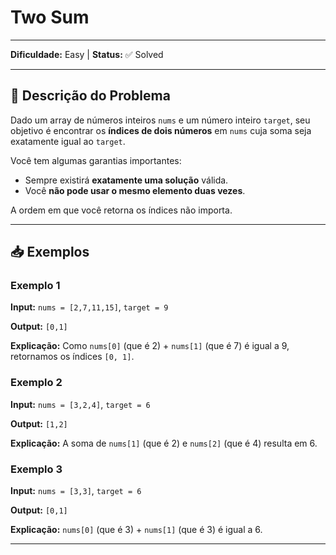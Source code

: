# Two Sum

---

**Dificuldade:** Easy | **Status:** ✅ Solved

---

## 🧠 Descrição do Problema

Dado um array de números inteiros `nums` e um número inteiro `target`, seu objetivo é encontrar os **índices de dois números** em `nums` cuja soma seja exatamente igual ao `target`.

Você tem algumas garantias importantes:

* Sempre existirá **exatamente uma solução** válida.
* Você **não pode usar o mesmo elemento duas vezes**.

A ordem em que você retorna os índices não importa.

---

## 📥 Exemplos

### Exemplo 1

**Input:** `nums = [2,7,11,15]`, `target = 9`

**Output:** `[0,1]`

**Explicação:** Como `nums[0]` (que é 2) + `nums[1]` (que é 7) é igual a 9, retornamos os índices `[0, 1]`.

### Exemplo 2

**Input:** `nums = [3,2,4]`, `target = 6`

**Output:** `[1,2]`

**Explicação:** A soma de `nums[1]` (que é 2) e `nums[2]` (que é 4) resulta em 6.

### Exemplo 3

**Input:** `nums = [3,3]`, `target = 6`

**Output:** `[0,1]`

**Explicação:** `nums[0]` (que é 3) + `nums[1]` (que é 3) é igual a 6.

---

